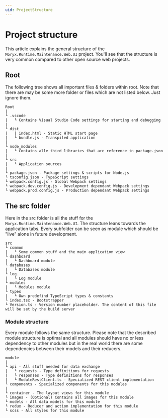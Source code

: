 ```yaml
---
uid: ProjectStructure
---
```

# Project structure

This article explains the general structure of the `Moryx.Runtime.Maintenance.Web.UI` project. You'll see that the structure is very common compared to other open source web projects.

## Root

The following tree shows all important files &amp; folders within root. Note that there are may be some more folder or files which are not listed below. Just ignore them.

````text
Root
|
└ .vscode
|   └ Contains Visual Studio Code settings for starting and debugging
|
└ dist
|   | index.html - Static HTML start page
|   └ bundle.js - Transpiled application
|
└ node_modules
|   └ Contains alle third libraries that are reference in package.json
|
└ src
|   └ Application sources
|
└ package.json - Package settings & scripts for Node.js
└ tsconfig.json - TypeScript settings
└ webpack.config.js - Global Webpack settings
└ webpack.dev.config.js - Development dependant Webpack settings
└ webpack.prod.config.js - Production dependant Webpack settings
````

## The src folder

Here in the src folder is all the stuff for the `Moryx.Runtime.Maintenance.Web.UI`. The structure leans towards the application tabs. Every subfolder can be seen as module which should be "live" alone in future development.

````text
src
└ common
|   └ Some common stuff and the main application view
└ dashboard
|   └ Dashboard module
└ databases
|   └ Databases module
└ log
|   └ Log module
└ modules
|   └ Modules module
└ types
|   └ Own predefind TypeScript types & constants
└ index.tsx - Bootstrapper
└ Version.ts - Version number placeholder. The content of this file will be set by the build server
````

### Module structure

Every module follows the same structure. Please note that the described module structure is optimal and all modules should have no or less dependency to other modules but in the real world there are some dependencies between their models and their reducers.

````text
module
|
└ api - All stuff needed for data exchange
|   └ requests - Type definitions for requests
|   └ responses - Type definitions for responses
|   └ ModuleRestClient.ts - Specialized REST client implementation
└ components - Specialized components for this modules
|
└ container - The layout views for this module
└ images - (Optional) Contains all images for this module
└ models - All data models for this module
└ redux - Reducer and action implementation for this module
└ scss - All styles for this module
````
